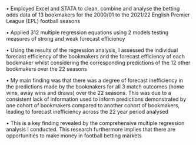• Employed Excel and STATA to clean, combine and analyse the betting odds data of 13 bookmakers for the 2000/01 to the 2021/22 English Premier League (EPL) football seasons 

• Applied 312 multiple regression equations using 2 models testing measures of strong and weak forecast efficiency

 • Using the results of the regression analysis, I assessed the individual forecast efficiency of the bookmakers and the forecast efficiency of each bookmaker whilst considering the corresponding predictions of the 12 other bookmakers over the 22 seasons

• My main finding was that there was a degree of forecast inefficiency in the predictions made by the bookmakers for all 3 match outcomes (home wins, away wins and draws) over the 22 seasons. This was due to a consistent lack of  information used to inform predictions demonstrated by one cohort of bookmakers compared to another cohort of bookmakers, leading to forecast inefficiency across the 22 year period analysed

• This is a key finding revealed by the comprehensive multiple regression analysis I conducted. This research furthermore implies that there are opportunities to make money in football betting markets



